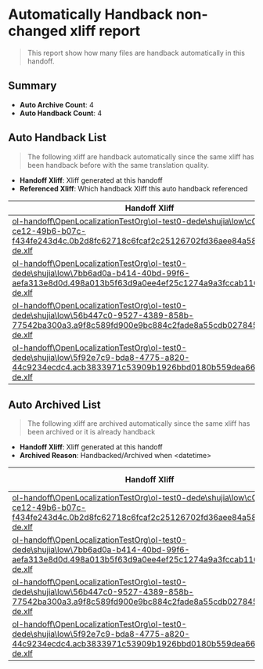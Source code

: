 # Automatically Handback non-changed xliff report
> This report show how many files are handback automatically in this handoff.

## Summary
* **Auto Archive Count**: 4
* **Auto Handback Count**: 4

## Auto Handback List
> The following xliff are handback automatically since the same xliff has been handback before with the same translation quality.

* **Handoff Xliff**: Xliff generated at this handoff
* **Referenced Xliff**: Which handback Xliff this auto handback referenced

| Handoff Xliff | Referenced Xliff | 
| --- | --- | 
| [ol-handoff\OpenLocalizationTestOrg\ol-test0-dede\shujia\low\c0affbb4-ce12-49b6-b07c-f434fe243d4c.0b2d8fc62718c6fcaf2c25126702fd36aee84a58.de-de.xlf](https://github.com/OpenLocalizationTestOrg/ol-test0-handoff/blob/1fe0b63ddeade18f7e0b7a64cd8d2bdc34cffa68/ol-handoff/OpenLocalizationTestOrg/ol-test0-dede/shujia/low/c0affbb4-ce12-49b6-b07c-f434fe243d4c.0b2d8fc62718c6fcaf2c25126702fd36aee84a58.de-de.xlf) | [ol-handback\OpenLocalizationTestOrg\ol-test0-dede\shujia\high\c0affbb4-ce12-49b6-b07c-f434fe243d4c.0b2d8fc62718c6fcaf2c25126702fd36aee84a58.de-de.xlf](https://github.com/OpenLocalizationTestOrg/ol-test0-handback/blob/cfa454b8fa15d58d6c281660abd6c61cb4d971b6/ol-handback/OpenLocalizationTestOrg/ol-test0-dede/shujia/high/c0affbb4-ce12-49b6-b07c-f434fe243d4c.0b2d8fc62718c6fcaf2c25126702fd36aee84a58.de-de.xlf) | 
| [ol-handoff\OpenLocalizationTestOrg\ol-test0-dede\shujia\low\7bb6ad0a-b414-40bd-99f6-aefa313e8d0d.498a013b5f63d9a0ee4ef25c1274a9a3fccab116.de-de.xlf](https://github.com/OpenLocalizationTestOrg/ol-test0-handoff/blob/1fe0b63ddeade18f7e0b7a64cd8d2bdc34cffa68/ol-handoff/OpenLocalizationTestOrg/ol-test0-dede/shujia/low/7bb6ad0a-b414-40bd-99f6-aefa313e8d0d.498a013b5f63d9a0ee4ef25c1274a9a3fccab116.de-de.xlf) | [ol-handback\OpenLocalizationTestOrg\ol-test0-dede\shujia\high\7bb6ad0a-b414-40bd-99f6-aefa313e8d0d.498a013b5f63d9a0ee4ef25c1274a9a3fccab116.de-de.xlf](https://github.com/OpenLocalizationTestOrg/ol-test0-handback/blob/700fca5673f51533a185392672e582761e19742c/ol-handback/OpenLocalizationTestOrg/ol-test0-dede/shujia/high/7bb6ad0a-b414-40bd-99f6-aefa313e8d0d.498a013b5f63d9a0ee4ef25c1274a9a3fccab116.de-de.xlf) | 
| [ol-handoff\OpenLocalizationTestOrg\ol-test0-dede\shujia\low\56b447c0-9527-4389-858b-77542ba300a3.a9f8c589fd900e9bc884c2fade8a55cdb0278451.de-de.xlf](https://github.com/OpenLocalizationTestOrg/ol-test0-handoff/blob/1fe0b63ddeade18f7e0b7a64cd8d2bdc34cffa68/ol-handoff/OpenLocalizationTestOrg/ol-test0-dede/shujia/low/56b447c0-9527-4389-858b-77542ba300a3.a9f8c589fd900e9bc884c2fade8a55cdb0278451.de-de.xlf) | [ol-handback\OpenLocalizationTestOrg\ol-test0-dede\shujia\high\56b447c0-9527-4389-858b-77542ba300a3.a9f8c589fd900e9bc884c2fade8a55cdb0278451.de-de.xlf](https://github.com/OpenLocalizationTestOrg/ol-test0-handback/blob/700fca5673f51533a185392672e582761e19742c/ol-handback/OpenLocalizationTestOrg/ol-test0-dede/shujia/high/56b447c0-9527-4389-858b-77542ba300a3.a9f8c589fd900e9bc884c2fade8a55cdb0278451.de-de.xlf) | 
| [ol-handoff\OpenLocalizationTestOrg\ol-test0-dede\shujia\low\5f92e7c9-bda8-4775-a820-44c9234ecdc4.acb3833971c53909b1926bbd0180b559dea66912.de-de.xlf](https://github.com/OpenLocalizationTestOrg/ol-test0-handoff/blob/1fe0b63ddeade18f7e0b7a64cd8d2bdc34cffa68/ol-handoff/OpenLocalizationTestOrg/ol-test0-dede/shujia/low/5f92e7c9-bda8-4775-a820-44c9234ecdc4.acb3833971c53909b1926bbd0180b559dea66912.de-de.xlf) | [ol-handback\OpenLocalizationTestOrg\ol-test0-dede\shujia\high\5f92e7c9-bda8-4775-a820-44c9234ecdc4.acb3833971c53909b1926bbd0180b559dea66912.de-de.xlf](https://github.com/OpenLocalizationTestOrg/ol-test0-handback/blob/cfa454b8fa15d58d6c281660abd6c61cb4d971b6/ol-handback/OpenLocalizationTestOrg/ol-test0-dede/shujia/high/5f92e7c9-bda8-4775-a820-44c9234ecdc4.acb3833971c53909b1926bbd0180b559dea66912.de-de.xlf) | 

## Auto Archived List
> The following xliff are archived automatically since the same xliff has been archived or it is already handback

* **Handoff Xliff**: Xliff generated at this handoff
* **Archived Reason**: Handbacked/Archived when &lt;datetime&gt;

| Handoff Xliff | Archived Reason | 
| --- | --- | 
| [ol-handoff\OpenLocalizationTestOrg\ol-test0-dede\shujia\low\c0affbb4-ce12-49b6-b07c-f434fe243d4c.0b2d8fc62718c6fcaf2c25126702fd36aee84a58.de-de.xlf](https://github.com/OpenLocalizationTestOrg/ol-test0-handoff/blob/1fe0b63ddeade18f7e0b7a64cd8d2bdc34cffa68/ol-handoff/OpenLocalizationTestOrg/ol-test0-dede/shujia/low/c0affbb4-ce12-49b6-b07c-f434fe243d4c.0b2d8fc62718c6fcaf2c25126702fd36aee84a58.de-de.xlf) | Handbacked | 
| [ol-handoff\OpenLocalizationTestOrg\ol-test0-dede\shujia\low\7bb6ad0a-b414-40bd-99f6-aefa313e8d0d.498a013b5f63d9a0ee4ef25c1274a9a3fccab116.de-de.xlf](https://github.com/OpenLocalizationTestOrg/ol-test0-handoff/blob/1fe0b63ddeade18f7e0b7a64cd8d2bdc34cffa68/ol-handoff/OpenLocalizationTestOrg/ol-test0-dede/shujia/low/7bb6ad0a-b414-40bd-99f6-aefa313e8d0d.498a013b5f63d9a0ee4ef25c1274a9a3fccab116.de-de.xlf) | Handbacked | 
| [ol-handoff\OpenLocalizationTestOrg\ol-test0-dede\shujia\low\56b447c0-9527-4389-858b-77542ba300a3.a9f8c589fd900e9bc884c2fade8a55cdb0278451.de-de.xlf](https://github.com/OpenLocalizationTestOrg/ol-test0-handoff/blob/1fe0b63ddeade18f7e0b7a64cd8d2bdc34cffa68/ol-handoff/OpenLocalizationTestOrg/ol-test0-dede/shujia/low/56b447c0-9527-4389-858b-77542ba300a3.a9f8c589fd900e9bc884c2fade8a55cdb0278451.de-de.xlf) | Handbacked | 
| [ol-handoff\OpenLocalizationTestOrg\ol-test0-dede\shujia\low\5f92e7c9-bda8-4775-a820-44c9234ecdc4.acb3833971c53909b1926bbd0180b559dea66912.de-de.xlf](https://github.com/OpenLocalizationTestOrg/ol-test0-handoff/blob/1fe0b63ddeade18f7e0b7a64cd8d2bdc34cffa68/ol-handoff/OpenLocalizationTestOrg/ol-test0-dede/shujia/low/5f92e7c9-bda8-4775-a820-44c9234ecdc4.acb3833971c53909b1926bbd0180b559dea66912.de-de.xlf) | Handbacked | 

